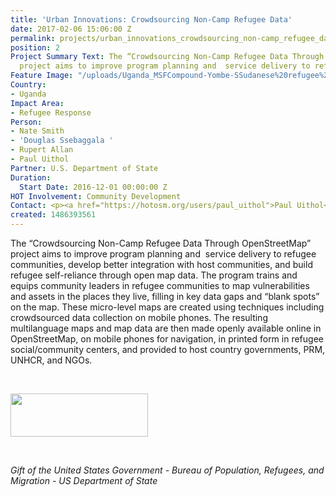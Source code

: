 ```yaml
---
title: 'Urban Innovations: Crowdsourcing Non-Camp Refugee Data'
date: 2017-02-06 15:06:00 Z
permalink: projects/urban_innovations_crowdsourcing_non-camp_refugee_data
position: 2
Project Summary Text: The “Crowdsourcing Non-Camp Refugee Data Through OpenStreetMap”
  project aims to improve program planning and  service delivery to refugee communities.
Feature Image: "/uploads/Uganda_MSFCompound-Yombe-SSudanese%20refugee%20mapping_July2017.jpg"
Country:
- Uganda
Impact Area:
- Refugee Response
Person:
- Nate Smith
- 'Douglas Ssebaggala '
- Rupert Allan
- Paul Uithol
Partner: U.S. Department of State
Duration:
  Start Date: 2016-12-01 00:00:00 Z
HOT Involvement: Community Development
Contact: <p><a href="https://hotosm.org/users/paul_uithol">Paul Uithol</a></p>
created: 1486393561
---
```


<p>The “Crowdsourcing Non-Camp Refugee Data Through OpenStreetMap” project aims to improve program planning and&nbsp; service delivery to refugee communities, develop better integration with host communities, and build refugee self-reliance through open map data. The program trains and equips community leaders in refugee communities to map vulnerabilities and assets in the places they live, filling in key data gaps and “blank spots” on the map. These micro-level maps are created using techniques including crowdsourced data collection on mobile phones. The resulting multilanguage maps and map data are then made openly available online in OpenStreetMap, on mobile phones for navigation, in printed form in refugee social/community centers, and provided to host country governments, PRM, UNHCR, and NGOs.</p><p>&nbsp;</p><p><img src="https://hotosm.org/sites/default/files/styles/medium/public/usdos.jpg?itok=pNbdbLyX" alt="" width="220" height="69"></p><p>&nbsp;</p><p><em>Gift of the United States Government - Bureau of Population, Refugees, and Migration - US Department of State</em></p>
